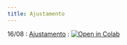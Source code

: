 ```yaml
---
title: Ajustamento 
---
```


16/08
: [Ajustamento](https://youtu.be/-f3Oxt1dNEs)
  : <a href="https://githubtocolab.com/cn-ufpe/cn-ufpe.github.io/blob/master/material/Lucas_Aula_ajustamento_linear.ipynb" target="_parent"><img src="https://colab.research.google.com/assets/colab-badge.svg" alt="Open in Colab"/></a>
